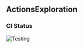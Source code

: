 
## ActionsExploration

### CI Status

![Testing](https://github.com/cs220s25/jamell_cicd/actions/workflows/run_tests.yml/badge.svg)





